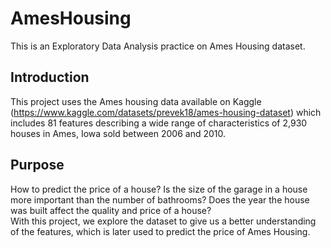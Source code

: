 # AmesHousing
This is an Exploratory Data Analysis practice on Ames Housing dataset.

## Introduction
This project uses the Ames housing data available on Kaggle (https://www.kaggle.com/datasets/prevek18/ames-housing-dataset) which includes 81 features describing a wide range of characteristics of 2,930 houses in Ames, Iowa sold between 2006 and 2010. 

## Purpose
How to predict the price of a house? Is the size of the garage in a house more important than the number of bathrooms? Does the year the house was built affect the quality and price of a house?  
With this project, we explore the dataset to give us a better understanding of the features, which is later used to predict the price of Ames Housing.
